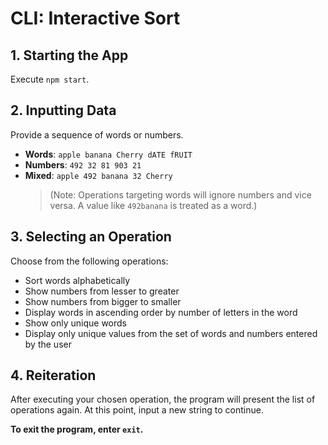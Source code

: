 # CLI: Interactive Sort

## 1. Starting the App

Execute `npm start`.

## 2. Inputting Data

Provide a sequence of words or numbers.

- **Words**: `apple banana Cherry dATE fRUIT`
- **Numbers**: `492 32 81 903 21`
- **Mixed**: `apple 492 banana 32 Cherry`
  > (Note: Operations targeting words will ignore numbers and vice versa. A value like `492banana` is treated as a word.)

## 3. Selecting an Operation

Choose from the following operations:

- Sort words alphabetically
- Show numbers from lesser to greater
- Show numbers from bigger to smaller
- Display words in ascending order by number of letters in the word
- Show only unique words
- Display only unique values from the set of words and numbers entered by the user

## 4. Reiteration

After executing your chosen operation, the program will present the list of operations again. At this point, input a new string to continue.

**To exit the program, enter `exit`.**
